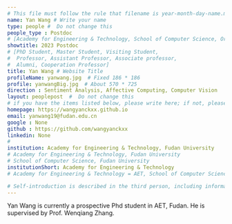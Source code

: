 ```yaml
---
# This file must follow the rule that filename is year-month-day-name.md .
name: Yan Wang # Write your name
type: people #  Do not change this
people_type : Postdoc
# [Academy for Engineering & Technology, School of Computer Science, Organizer]
showtitle: 2023 Postdoc
# [PhD Student, Master Student, Visiting Student,
#  Professor, Assistant Professor, Associate professor,
#  Alumni, Cooperation Professor]
title: Yan Wang # Website Title
profileName: yanwang.jpg  # Fixed 186 * 186
profile: yanwangBig.jpg  # About 570 * 725
direction : Sentiment Analysis, Affective Computing, Computer Vision
layout: peoplepost  #  Do not change this
# if you have the items listed below, please write here; if not, please write None.
homepage: https://wangyanckxx.github.io
email: yanwang19@fudan.edu.cn 
google : None
github : https://github.com/wangyanckxx
linkedin: None
# 
institution: Academy for Engineering & Technology, Fudan University
# Academy for Engineering & Technology, Fudan University
# School of Computer Science, Fudan University
institutionShort: Academy for Engineering & Technology
# Academy for Engineering & Technology = AET, School of Computer Science = SCS

# Self-introduction is described in the third person, including information such as educational experience
---
```


Yan Wang is currently a prospective Phd student in AET, Fudan. He is supervised by Prof. Wenqiang Zhang. 

